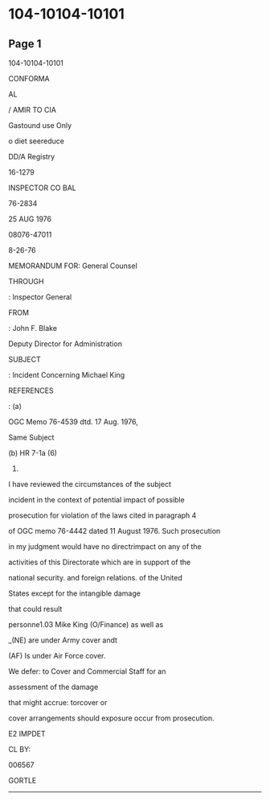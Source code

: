 # 104-10104-10101

## Page 1

104-10104-10101

CONFORMA

AL

/ AMIR TO CIA

Gastound use Only

o diet seereduce

DD/A Registry

16-1279

INSPECTOR CO BAL

76-2834

25 AUG 1976

08076-47011

8-26-76

MEMORANDUM FOR: General Counsel

THROUGH

: Inspector General

FROM

: John F. Blake

Deputy Director for Administration

SUBJECT

: Incident Concerning Michael King

REFERENCES

: (a)

OGC Memo 76-4539 dtd. 17 Aug. 1976,

Same Subject

(b) HR 7-1a (6)

1.

I have reviewed the circumstances of the subject

incident in the context of potential impact of possible

prosecution for violation of the laws cited in paragraph 4

of OGC memo 76-4442 dated 11 August 1976. Such prosecution

in my judgment would have no directrimpact on any of the

activities of this Directorate which are in support of the

national security. and foreign relations. of the United

States except for the intangible damage

that could result

personne1.03 Mike King (O/Finance) as well as

_(NE) are under Army cover andt

(AF) Is under Air Force cover.

We defer: to Cover and Commercial Staff for an

assessment of the damage

that might accrue: torcover or

cover arrangements should exposure occur from prosecution.

E2 IMPDET

CL BY:

006567

GORTLE

---

